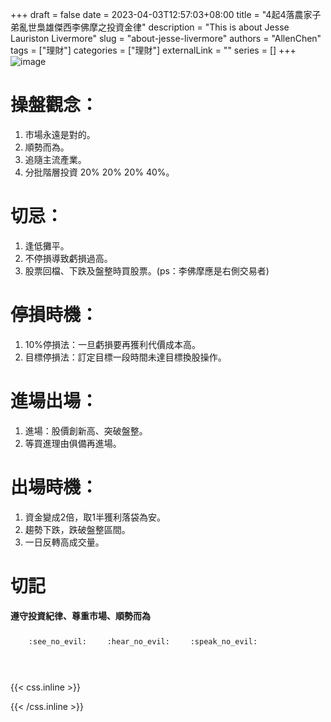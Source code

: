 +++ 
draft = false
date = 2023-04-03T12:57:03+08:00
title = "4起4落農家子弟亂世梟雄傑西李佛摩之投資金律"
description = "This is about Jesse Lauriston Livermore"
slug = "about-jesse-livermore"
authors = "AllenChen"
tags = ["理財"]
categories = ["理財"]
externalLink = ""
series = []
+++
![image](/images/post/A-rich-rabbit-having-much-money-on-wall-street-with-big-blue-eyes-with-Van-Gogh-style.jpeg)

# 操盤觀念：

1. 市場永遠是對的。
2. 順勢而為。
3. 追隨主流產業。
4. 分批階層投資 20% 20% 20% 40%。

# 切忌：

1. 逢低攤平。
2. 不停損導致虧損過高。
3. 股票回檔、下跌及盤整時買股票。(ps：李佛摩應是右側交易者)

# 停損時機：

1. 10%停損法：一旦虧損要再獲利代價成本高。
2. 目標停損法：訂定目標一段時間未達目標換股操作。

# 進場出場：

1. 進場：股價創新高、突破盤整。
2. 等買進理由俱備再進場。

# 出場時機：

1. 資金變成2倍，取1半獲利落袋為安。
2. 趨勢下跌，跌破盤整區間。
3. 一日反轉高成交量。

# 切記

**遵守投資紀律、尊重市場、順勢而為** 

<p><span class="nowrap"><span class="emojify">🙈</span> <code>:see_no_evil:</code></span>  <span class="nowrap"><span class="emojify">🙉</span> <code>:hear_no_evil:</code></span>  <span class="nowrap"><span class="emojify">🙊</span> <code>:speak_no_evil:</code></span></p>
<br>
    

{{< css.inline >}}
<style>
.emojify {
	font-family: Apple Color Emoji, Segoe UI Emoji, NotoColorEmoji, Segoe UI Symbol, Android Emoji, EmojiSymbols;
	font-size: 2rem;
	vertical-align: middle;
}
@media screen and (max-width:650px) {
  .nowrap {
    display: block;
    margin: 25px 0;
  }
}
</style>
{{< /css.inline >}}
